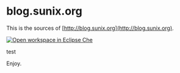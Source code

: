 blog.sunix.org
==========


This is the sources of [http://blog.sunix.org](http://blog.sunix.org).

[![Open workspace in Eclipse Che](http://beta.codenvy.com/factory/resources/codenvy-contribute.svg)](https://beta.codenvy.com/f?url=https://github.com/sunix/blog.sunix.org/tree/gh-pages)


test

Enjoy.


